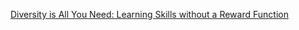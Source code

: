 [Diversity is All You Need: Learning Skills without a Reward Function](https://arxiv.org/pdf/1802.06070.pdf?)
